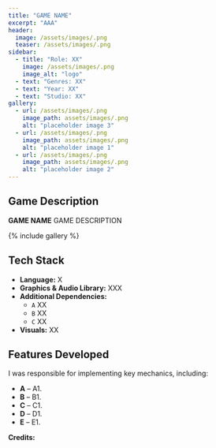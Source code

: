 ```yaml
---
title: "GAME NAME"
excerpt: "AAA"
header:
  image: /assets/images/.png
  teaser: /assets/images/.png
sidebar:
  - title: "Role: XX"
    image: /assets/images/.png
    image_alt: "logo"
  - text: "Genres: XX"
  - text: "Year: XX"
  - text: "Studio: XX"
gallery:
  - url: /assets/images/.png
    image_path: assets/images/.png
    alt: "placeholder image 3"
  - url: /assets/images/.png
    image_path: assets/images/.png
    alt: "placeholder image 1"
  - url: /assets/images/.png
    image_path: assets/images/.png
    alt: "placeholder image 2"
---
```


## Game Description
**GAME NAME**  GAME DESCRIPTION 

{% include gallery %}

## Tech Stack
- **Language:** X
- **Graphics & Audio Library:** XXX
- **Additional Dependencies:**
  - `A` XX
  - `B` XX
  - `C` XX
- **Visuals:** XX

## Features Developed
I was responsible for implementing key mechanics, including:
- **A** – A1.
- **B** – B1.
- **C** – C1.
- **D** – D1.
- **E** – E1.


**Credits:**
